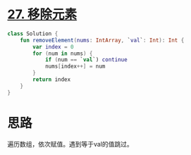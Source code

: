 # [27. 移除元素](https://leetcode-cn.com/problems/remove-element/)

```kotlin
class Solution {
    fun removeElement(nums: IntArray, `val`: Int): Int {
        var index = 0
        for (num in nums) {
            if (num == `val`) continue
            nums[index++] = num
        }
        return index
    }
}
```

# 思路

遍历数组，依次赋值。遇到等于val的值跳过。
